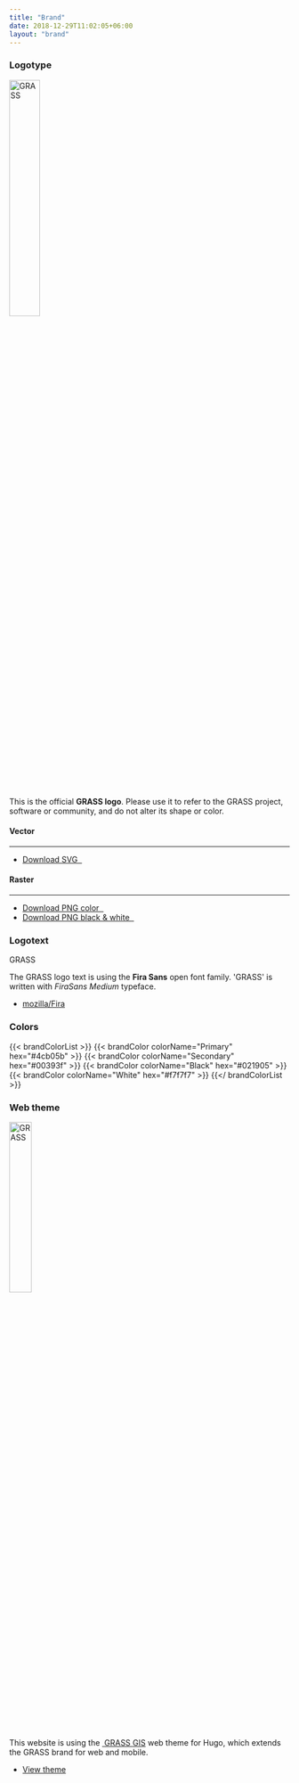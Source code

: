 ```yaml
---
title: "Brand"
date: 2018-12-29T11:02:05+06:00
layout: "brand"
---
```


### Logotype

<div class="container">
<div class="row mt-30">
<div class="col-lg-6 text-center panel">
<img src="../../images/logos/gs-green.svg" width="33%" alt="GRASS">
</div>

<div class="col-lg-6">
This is the official <b>GRASS logo</b>. Please use it to refer  to the GRASS project, software or community, and do not alter its shape or color.
<div class="row mt-30">
<div class="col-lg-5">
<h4>Vector</h4>
<hr>
<ul class="list-unstyled dil">
<li><a href="/images/logos/gs-green.svg"> <i class="fa fa-download"></i> Download SVG &#160; </a></li>
</ul>
</div>

<div class="col-lg-7">
<h4>Raster</h4>
<hr>
<ul class="list-unstyled dil">
<li><a href="/images/logos/grassgis_logo_colorlogo_text_whitebg.png"><i class="fa fa-download"></i>  Download PNG color &#160; </a></li>
<li><a href="/images/logos/grassgis_logo_graylogo_text_whitebg.png"><i class="fa fa-download"></i> Download PNG black & white &#160; </a></li>
</ul>
</div>
</div>
</div>
 </div>
 </div>


### Logotext

<div class="row mt-30 mb-2">

<div class="col-lg-6 col-sm-12">
<p class="hdlg grass black-color text-center">GRASS</p>	
</div>

<div class="col-lg-6 col-sm-12">
<p>The GRASS logo text is using the <b>Fira Sans</b></a> open font family.  'GRASS' is written  with <i>FiraSans Medium</i> typeface. </p>
<ul class="list-unstyled dil">
<li><a href="https://github.com/mozilla/Fira" target="_blank"><i class="fab fa-github"></i> mozilla/Fira</a></li>
</ul>
</div>
</div>

### Colors

{{< brandColorList >}}
    {{< brandColor colorName="Primary"   hex="#4cb05b" >}}
    {{< brandColor colorName="Secondary" hex="#00393f" >}}
    {{< brandColor colorName="Black"     hex="#021905" >}}
    {{< brandColor colorName="White"     hex="#f7f7f7" >}}
{{</ brandColorList >}}

### Web theme

<div class="row mt-30 mb-2">

<div class="col-lg-6">
<div class="grassthm text-center overlay">
<img class="" alt="GRASS" src="../../images/logos/gs-green.svg" width="28%">
</div>
</div>
<div class="col-lg-6">
<p>This website is using the <a class="bigr" href="/about/theme"><i class="ms ms-grass-gis ms-1-5x"></i>&#160;<span class=" black-color grass">GRASS <span class="  black-color gis">GIS</span></span></a> web theme for Hugo, which extends the GRASS brand for web and mobile.</p>

<ul class="list-unstyled dil">
<li><a href="/about/theme"><i class="ms ms-grass-gis"></i> View theme</a></li>
</ul>
</div>
</div>




